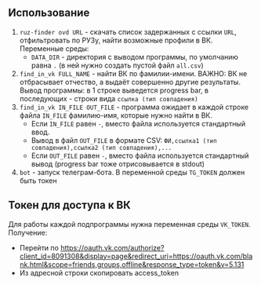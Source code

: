 ## Использование

1. `ruz-finder ovd URL` - скачать список задержанных с ссылки `URL`, отфильтровать по РУЗу, найти возможные профили в ВК.
   Переменные среды:
   - `DATA_DIR` - директория с выводом программы, по умолчанию равна `.` (в ней нужно создать пустой файл `all.csv`)
2. `find_in_vk FULL_NAME` - найти ВК по фамилии-имени.
   ВАЖНО: ВК не отбрасывает отчество, а выдаёт совершенно другие результаты.
   Вывод программы: в 1 строке выведется progress bar, в последующих - строки вида `ссылка (тип совпадения)`
3. `find_in_vk IN_FILE OUT_FILE` - программа ожидает в каждой строке файла `IN_FILE` фамилию-имя, которые нужно найти в ВК.
   - Если `IN_FILE` равен `-`, вместо файла используется стандартный ввод.
   - Вывод в файл `OUT_FILE` в формате CSV: `ФИ,ссылка1 (тип совпадения),ссылка2 (тип совпадения),...`
   - Если `OUT_FILE` равен `-`, вместо файла используется стандартный вывод (progress bar тоже отрисовывается в stdout)
4. `bot` - запуск телеграм-бота. В переменной среды `TG_TOKEN` должен быть токен

## Токен для доступа к ВК
Для работы каждой подпрограммы нужна переменная среды `VK_TOKEN`.
Получение:
- Перейти по https://oauth.vk.com/authorize?client_id=8091308&display=page&redirect_uri=https://oauth.vk.com/blank.html&scope=friends,groups,offline&response_type=token&v=5.131
- Из адресной строки скопировать access_token
